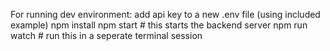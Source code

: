 For running dev environment:
add api key to a new .env file (using included example)
npm install
npm start # this starts the backend server
npm run watch # run this in a seperate terminal session
